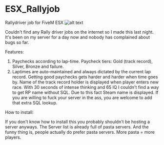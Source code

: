# ESX_Rallyjob
Rallydriver job for FiveM ESX
![alt text](https://i.imgur.com/lwX5iOw.jpg)

Couldn't find any Rally driver jobs on the internet so I made this last night. 
It's been on my server for a day now and nobody has complained about bugs so far.

Features:  
1. Paychecks according to lap-time. Paycheck tiers: Gold (track record), Silver, Bronze and failure.
2. Laptimes are auto-maintained and always dictated by the current lap record.  Getting good paychecks gets harder and harder when time goes by. Name of the track record holder is displayed when player enters new race. With 30 seconds of intense thinking and 65 IQ I couldn't find a way to get RP name without SQL. Due to this fact Steam name is displayed.  If you are willing to fuck your server in the ass, you are welcome to add that extra SQL lookup.

How to install:

If you don't know how to install this you probably shouldn't be hosting a server anyways. 
The Server list is already full of pasta servers. And the funny thing is, people actually do prefer pasta servers.
More pasta = more players.

